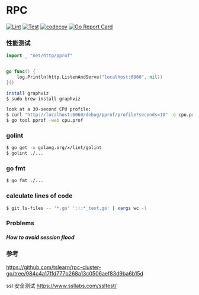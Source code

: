 # RPC
[![Lint](https://github.com/rpccloud/rpc/workflows/Lint/badge.svg)](https://github.com/rpccloud/rpc/actions?query=workflow%3ALint)
[![Test](https://github.com/rpccloud/rpc/workflows/Test/badge.svg)](https://github.com/rpccloud/rpc/actions?query=workflow%3ATest)
[![codecov](https://codecov.io/gh/rpccloud/rpc/branch/master/graph/badge.svg)](https://codecov.io/gh/rpccloud/rpc)
[![Go Report Card](https://goreportcard.com/badge/github.com/rpccloud/rpc)](https://goreportcard.com/report/github.com/rpccloud/rpc)

### 性能测试
```go
import _ "net/http/pprof"


go func() {
	log.Println(http.ListenAndServe("localhost:6060", nil))
}()
```

```bash
install graphviz
$ sudo brew install graphviz

look at a 30-second CPU profile:
$ curl "http://localhost:6060/debug/pprof/profile?seconds=10" -o cpu.prof
$ go tool pprof -web cpu.prof
```


### golint
```bash
$ go get -u golang.org/x/lint/golint
$ golint ./...
```

### go fmt
```bash
$ go fmt ./...
```

### calculate lines of code
```bash
$ git ls-files -- '*.go' ':!:*_test.go' | xargs wc -l
```


### Problems

##### How to avoid session flood

### 参考
https://github.com/tslearn/rpc-cluster-go/tree/984c4a17ffd777b268a13c0506aef83d9ba6b15d <br>

ssl 安全测试 https://www.ssllabs.com/ssltest/ <br>
